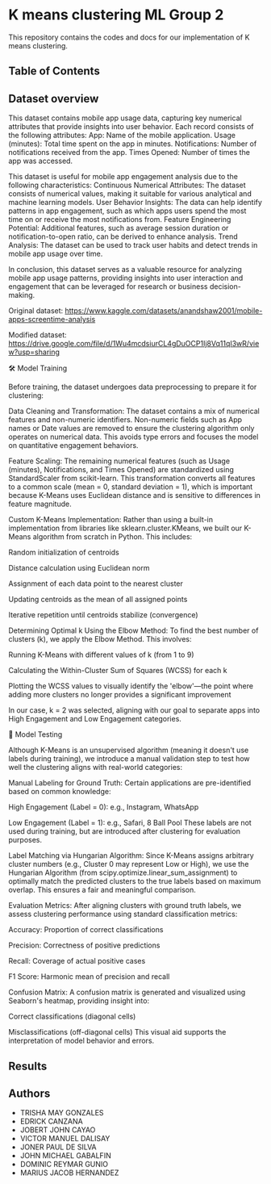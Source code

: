 
# K means clustering ML Group 2

This repository contains the codes and docs for our implementation of K means clustering.


## Table of Contents

## Dataset overview

This dataset contains mobile app usage data, capturing key numerical attributes that provide insights into user behavior. Each record consists of the following attributes:
App: Name of the mobile application.
Usage (minutes): Total time spent on the app in minutes.
Notifications: Number of notifications received from the app.
Times Opened: Number of times the app was accessed.

This dataset is useful for mobile app engagement analysis due to the following characteristics:
Continuous Numerical Attributes: The dataset consists of numerical values, making it suitable for various analytical and machine learning models.
User Behavior Insights: The data can help identify patterns in app engagement, such as which apps users spend the most time on or receive the most notifications from.
Feature Engineering Potential: Additional features, such as average session duration or notification-to-open ratio, can be derived to enhance analysis.
Trend Analysis: The dataset can be used to track user habits and detect trends in mobile app usage over time.

In conclusion, this dataset serves as a valuable resource for analyzing mobile app usage patterns, providing insights into user interaction and engagement that can be leveraged for research or business decision-making.

Original dataset: https://www.kaggle.com/datasets/anandshaw2001/mobile-apps-screentime-analysis

Modified dataset: https://drive.google.com/file/d/1Wu4mcdsiurCL4gDuOCP1Ij8Vq11qI3wR/view?usp=sharing

🛠️ Model Training 

Before training, the dataset undergoes data preprocessing to prepare it for clustering:

Data Cleaning and Transformation:
The dataset contains a mix of numerical features and non-numeric identifiers. Non-numeric fields such as App names or Date values are removed to ensure the clustering algorithm only operates on numerical data. This avoids type errors and focuses the model on quantitative engagement behaviors.

Feature Scaling:
The remaining numerical features (such as Usage (minutes), Notifications, and Times Opened) are standardized using StandardScaler from scikit-learn. This transformation converts all features to a common scale (mean = 0, standard deviation = 1), which is important because K-Means uses Euclidean distance and is sensitive to differences in feature magnitude.

Custom K-Means Implementation:
Rather than using a built-in implementation from libraries like sklearn.cluster.KMeans, we built our K-Means algorithm from scratch in Python. This includes:

Random initialization of centroids

Distance calculation using Euclidean norm

Assignment of each data point to the nearest cluster

Updating centroids as the mean of all assigned points

Iterative repetition until centroids stabilize (convergence)

Determining Optimal k Using the Elbow Method:
To find the best number of clusters (k), we apply the Elbow Method. This involves:

Running K-Means with different values of k (from 1 to 9)

Calculating the Within-Cluster Sum of Squares (WCSS) for each k

Plotting the WCSS values to visually identify the 'elbow'—the point where adding more clusters no longer provides a significant improvement

In our case, k = 2 was selected, aligning with our goal to separate apps into High Engagement and Low Engagement categories.


🧪 Model Testing

Although K-Means is an unsupervised algorithm (meaning it doesn't use labels during training), we introduce a manual validation step to test how well the clustering aligns with real-world categories:

Manual Labeling for Ground Truth:
Certain applications are pre-identified based on common knowledge:

High Engagement (Label = 0): e.g., Instagram, WhatsApp

Low Engagement (Label = 1): e.g., Safari, 8 Ball Pool
These labels are not used during training, but are introduced after clustering for evaluation purposes.

Label Matching via Hungarian Algorithm:
Since K-Means assigns arbitrary cluster numbers (e.g., Cluster 0 may represent Low or High), we use the Hungarian Algorithm (from scipy.optimize.linear_sum_assignment) to optimally match the predicted clusters to the true labels based on maximum overlap. This ensures a fair and meaningful comparison.

Evaluation Metrics:
After aligning clusters with ground truth labels, we assess clustering performance using standard classification metrics:

Accuracy: Proportion of correct classifications

Precision: Correctness of positive predictions

Recall: Coverage of actual positive cases

F1 Score: Harmonic mean of precision and recall

Confusion Matrix:
A confusion matrix is generated and visualized using Seaborn's heatmap, providing insight into:

Correct classifications (diagonal cells)

Misclassifications (off-diagonal cells)
This visual aid supports the interpretation of model behavior and errors.

## Results
## Authors

- TRISHA MAY GONZALES
- EDRICK CANZANA
- JOBERT JOHN CAYAO
- VICTOR MANUEL DALISAY
- JONER PAUL DE SILVA
- JOHN MICHAEL GABALFIN
- DOMINIC REYMAR GUNIO
- MARIUS JACOB HERNANDEZ



